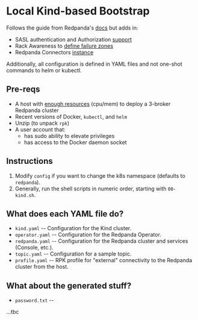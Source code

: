 # Local Kind-based Bootstrap

Follows the guide from Redpanda's [docs](https://docs.redpanda.com/current/deploy/deployment-option/self-hosted/kubernetes/local-guide/) but adds in:

* SASL authentication and Authorization [support](https://docs.redpanda.com/current/manage/kubernetes/security/authentication/sasl-kubernetes/)
* Rack Awareness to [define failure zones](https://docs.redpanda.com/current/manage/kubernetes/kubernetes-rack-awareness/)
* Redpanda Connectors [instance](https://docs.redpanda.com/current/deploy/deployment-option/self-hosted/kubernetes/k-deploy-connectors/)

Additionally, all configuration is defined in YAML files and not one-shot commands to helm or kubectl.

## Pre-reqs
* A host with [enough resources](https://docs.redpanda.com/current/deploy/deployment-option/self-hosted/kubernetes/kubernetes-cluster-requirements/) (cpu/mem) to deploy a 3-broker Redpanda cluster
* Recent versions of Docker, `kubectl`, and `helm`
* Unzip (to unpack `rpk`)
* A user account that:
  - has sudo ability to elevate privileges
  - has access to the Docker daemon socket

## Instructions

1. Modify `config` if you want to change the k8s namespace (defaults to `redpanda`).
2. Generally, run the shell scripts in numeric order, starting with `00-kind.sh`.

## What does each YAML file do?

- `kind.yaml` -- Configuration for the Kind cluster.
- `operator.yaml` -- Configuration for the Redpanda Operator.
- `redpanda.yaml` -- Configuration for the Redpanda cluster and services (Console, etc.).
- `topic.yaml` -- Configuration for a sample topic.
- `profile.yaml` -- RPK profile for "external" connectivity to the Redpanda cluster from the host.

## What about the generated stuff?

- `password.txt` -- 

...tbc


